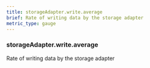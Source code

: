 ```yaml
---
title: storageAdapter.write.average
brief: Rate of writing data by the storage adapter
metric_type: gauge
---
```

### storageAdapter.write.average

Rate of writing data by the storage adapter